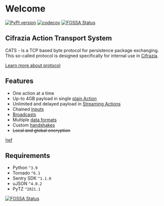 # Welcome

[![PyPI version](https://badge.fury.io/py/cats-python.svg)](https://badge.fury.io/py/cats-python) [![codecov](https://codecov.io/gh/Cifrazia/cats-python/branch/master/graph/badge.svg?token=MMDPS40REC)](https://codecov.io/gh/Cifrazia/cats-python) [![FOSSA Status](https://app.fossa.com/api/projects/git%2Bgithub.com%2FCifrazia%2Fcats-python.svg?type=shield)](https://app.fossa.com/projects/git%2Bgithub.com%2FCifrazia%2Fcats-python?ref=badge_shield)

## Cifrazia Action Transport System

CATS - is a TCP based byte protocol for persistence package exchanging. This so-called protocol is designed specifically
for internal use in [Cifrazia](https://cifrazia.com).

[Learn more about protocol](./protocol)

## Features

+ One action at a time
+ Up-to 4GB payload in single [plain Action](protocol/2.0.md#0x00-action)
+ Unlimited and delayed payload in [Streaming Actions](protocol/2.0.md#0x01-streamaction)
+ Chained [inputs](protocol/2.0.md#inputs)
+ [Broadcasts](protocol/2.0.md#broadcast)
+ Multiple [data formats](protocol/2.0.md#data-types)
+ Custom [handshakes](protocol/2.0.md#handshake)
+ ~~Local and global encryption~~

[!ref](get-started.md)

## Requirements

+ Python `^3.9`
+ Tornado `^6.1`
+ Sentry SDK `^1.1.0`
+ uJSON `^4.0.2`
+ PyTZ `^2021.1`

[![FOSSA Status](https://app.fossa.com/api/projects/git%2Bgithub.com%2FCifrazia%2Fcats-python.svg?type=large)](https://app.fossa.com/projects/git%2Bgithub.com%2FCifrazia%2Fcats-python?ref=badge_large)